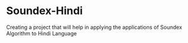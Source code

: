 # Soundex-Hindi
Creating a project that will help in applying the applications of Soundex Algorithm to Hindi Language
